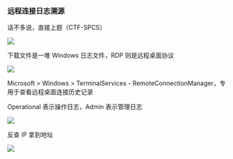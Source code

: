 ### 远程连接日志溯源

话不多说，直接上题（CTF-SPCS）

![](https://pic1.imgdb.cn/item/6795f5bbd0e0a243d4f810f6.jpg)

下载文件是一堆 Windows 日志文件，RDP 则是远程桌面协议

![](https://pic1.imgdb.cn/item/6795f5e9d0e0a243d4f810fb.jpg)

Microsoft > Windows > TerminalServices - RemoteConnectionManager，专用于查看远程桌面连接历史记录

Operational 表示操作日志，Admin 表示管理日志

![](https://pic1.imgdb.cn/item/6795f61cd0e0a243d4f8110d.jpg)

反查 IP 拿到地址

![](https://pic1.imgdb.cn/item/6795f635d0e0a243d4f81113.jpg)